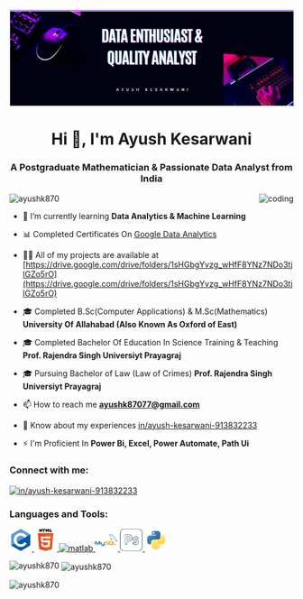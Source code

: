 ![logo](https://github.com/ayushk870/ayushk870/blob/main/ss19.JPG)

<h1 align="center">Hi 👋, I'm Ayush Kesarwani</h1>
<h3 align="center">A Postgraduate Mathematician & Passionate Data Analyst from India</h3>

<img align="right" alt="coding" witdh="400" src="https://media.giphy.com/media/v1.Y2lkPTc5MGI3NjExNWV1OWcwOWplcjhmeXkzNmNrcmJkeTV0Y2h6ZGR1cWwzcTVkdTFnMyZlcD12MV9naWZzX3NlYXJjaCZjdD1n/CyNUoqEF1f91C/giphy.gif">


<p align="left"> <img src="https://komarev.com/ghpvc/?username=ayushk870&label=Profile%20views&color=0e75b6&style=flat" alt="ayushk870" /> </p>

- 🌱 I’m currently learning **Data Analytics & Machine Learning**

- 📊 Completed Certificates On [Google Data Analytics](https://www.linkedin.com/posts/ayush-kesarwani-913832233_certificates-with-their-verification-link-activity-7181263570733527041-EoTM?utm_source=share&utm_medium=member_desktop)

- 👨‍💻 All of my projects are available at [https://drive.google.com/drive/folders/1sHGbgYvzg_wHfF8YNz7NDo3tjlGZo5rO](https://drive.google.com/drive/folders/1sHGbgYvzg_wHfF8YNz7NDo3tjlGZo5rO)

- 🎓 Completed B.Sc(Computer Applications) & M.Sc(Mathematics) **University Of Allahabad (Also Known As Oxford of East)**
- 🎓 Completed Bachelor Of Education In Science Training & Teaching **Prof. Rajendra Singh Universiyt Prayagraj**
- 🎓 Pursuing Bachelor of Law (Law of Crimes) **Prof. Rajendra Singh Universiyt Prayagraj**
- 📫 How to reach me **ayushk87077@gmail.com**

- 📄 Know about my experiences [in/ayush-kesarwani-913832233](in/ayush-kesarwani-913832233)

- ⚡ I'm Proficient In **Power Bi, Excel, Power Automate, Path Ui**

<h3 align="left">Connect with me:</h3>
<p align="left">
<a href="https://linkedin.com/in/in/ayush-kesarwani-913832233" target="blank"><img align="center" src="https://raw.githubusercontent.com/rahuldkjain/github-profile-readme-generator/master/src/images/icons/Social/linked-in-alt.svg" alt="in/ayush-kesarwani-913832233" height="30" width="40" /></a>
</p>

<h3 align="left">Languages and Tools:</h3>
<p align="left"> <a href="https://www.cprogramming.com/" target="_blank" rel="noreferrer"> <img src="https://raw.githubusercontent.com/devicons/devicon/master/icons/c/c-original.svg" alt="c" width="40" height="40"/> </a> <a href="https://www.w3.org/html/" target="_blank" rel="noreferrer"> <img src="https://raw.githubusercontent.com/devicons/devicon/master/icons/html5/html5-original-wordmark.svg" alt="html5" width="40" height="40"/> </a> <a href="https://www.mathworks.com/" target="_blank" rel="noreferrer"> <img src="https://upload.wikimedia.org/wikipedia/commons/2/21/Matlab_Logo.png" alt="matlab" width="40" height="40"/> </a> <a href="https://www.mysql.com/" target="_blank" rel="noreferrer"> <img src="https://raw.githubusercontent.com/devicons/devicon/master/icons/mysql/mysql-original-wordmark.svg" alt="mysql" width="40" height="40"/> </a> <a href="https://www.photoshop.com/en" target="_blank" rel="noreferrer"> <img src="https://raw.githubusercontent.com/devicons/devicon/master/icons/photoshop/photoshop-line.svg" alt="photoshop" width="40" height="40"/> </a> <a href="https://www.python.org" target="_blank" rel="noreferrer"> <img src="https://raw.githubusercontent.com/devicons/devicon/master/icons/python/python-original.svg" alt="python" width="40" height="40"/> </a> </p>

<p><img align="left" src="https://github-readme-stats.vercel.app/api/top-langs?username=ayushk870&show_icons=true&locale=en&layout=compact" alt="ayushk870" /></p>

<p>&nbsp;<img align="center" src="https://github-readme-stats.vercel.app/api?username=ayushk870&show_icons=true&locale=en" alt="ayushk870" /></p>

<p><img align="center" src="https://github-readme-streak-stats.herokuapp.com/?user=ayushk870&" alt="ayushk870" /></p>
